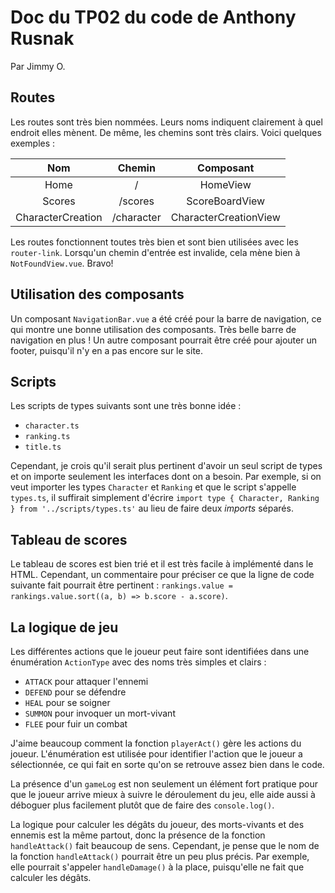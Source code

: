 # Doc du TP02 du code de Anthony Rusnak

Par Jimmy O.

## Routes

Les routes sont très bien nommées. Leurs noms indiquent clairement à quel endroit elles mènent. De même, les chemins sont très clairs. Voici quelques exemples :


|        Nom        |   Chemin   |       Composant       |
| :-----------------: | :----------: | :---------------------: |
|       Home       |     /     |       HomeView       |
|      Scores      |  /scores  |    ScoreBoardView    |
| CharacterCreation | /character | CharacterCreationView |

Les routes fonctionnent toutes très bien et sont bien utilisées avec les `router-link`. Lorsqu'un chemin d'entrée est invalide, cela mène bien à `NotFoundView.vue`. Bravo!

## Utilisation des composants

Un composant `NavigationBar.vue` a été créé pour la barre de navigation, ce qui montre une bonne utilisation des composants. Très belle barre de navigation en plus ! Un autre composant pourrait être créé pour ajouter un footer, puisqu'il n'y en a pas encore sur le site.

## Scripts

Les scripts de types suivants sont une très bonne idée :

* `character.ts`
* `ranking.ts`
* `title.ts`

Cependant, je crois qu'il serait plus pertinent d'avoir un seul script de types et on importe seulement les interfaces dont on a besoin. Par exemple, si on veut importer les types `Character` et `Ranking` et que le script s'appelle `types.ts`, il suffirait simplement d'écrire `import type { Character, Ranking } from '../scripts/types.ts'` au lieu de faire deux *imports* séparés.

## Tableau de scores

Le tableau de scores est bien trié et il est très facile à implémenté dans le HTML. Cependant, un commentaire pour préciser ce que la ligne de code suivante fait pourrait être pertinent : `rankings.value = rankings.value.sort((a, b) => b.score - a.score)`.

## La logique de jeu

Les différentes actions que le joueur peut faire sont identifiées dans une énumération `ActionType` avec des noms très simples et clairs :

* `ATTACK` pour attaquer l'ennemi
* `DEFEND` pour se défendre
* `HEAL` pour se soigner
* `SUMMON` pour invoquer un mort-vivant
* `FLEE` pour fuir un combat

J'aime beaucoup comment la fonction `playerAct()` gère les actions du joueur. L'énumération est utilisée pour identifier l'action que le joueur a sélectionnée, ce qui fait en sorte qu'on se retrouve assez bien dans le code.

La présence d'un `gameLog` est non seulement un élément fort pratique pour que le joueur arrive mieux à suivre le déroulement du jeu, elle aide aussi à déboguer plus facilement plutôt que de faire des `console.log()`.

La logique pour calculer les dégâts du joueur, des morts-vivants et des ennemis est la même partout, donc la présence de la fonction `handleAttack()` fait beaucoup de sens. Cependant, je pense que le nom de la fonction `handleAttack()` pourrait être un peu plus précis. Par exemple, elle pourrait s'appeler `handleDamage()` à la place, puisqu'elle ne fait que calculer les dégâts.


